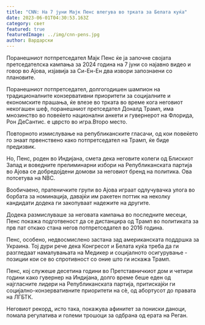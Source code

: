 ```yaml
---
title: "CNN: На 7 јуни Мајк Пенс влегува во трката за Белата куќа"
date: 2023-06-01T04:30:53.163Z
category: свет
featured: true
featuredImage: ../img/cnn-pens.jpg
author: Вардарски
---
```

Поранешниот потпретседател Мајк Пенс ќе ја започне својата претседателска кампања за 2024 година на 7 јуни со најавно видео и говор во Ајова, изјавија за Си-Ен-Ен два извори запознаени со плановите.

Поранешниот потпретседател, долгогодишен шампион на традиционалните конзервативни приоритети за социјалните и економските прашања, ќе влезе во трката во време кога неговиот некогашен шеф, поранешниот претседател Доналд Трамп, има мнозинство во повеќето национални анкети и гувернерот на Флорида, Рон ДеСантис. е цврсто во игра.Второ место.

Повторното измислување на републиканските гласачи, од кои повеќето го знаат првенствено како потпретседател на Трамп, ќе биде предизвик.

Но, Пенс, роден во Индијана, смета дека неговите колеги од Блискиот Запад и воведните прелиминарни избори на Републиканската партија во Ајова се добредојдени домови за неговиот бренд на политика. Ова потсетува на NBC.

Вообичаено, пратеничките групи во Ајова играат одлучувачка улога во борбата за номинација, давајќи им ракетен поттик на неколку кандидати додека ги закопуваат надежите на другите.

Додека размислуваше за неговата кампања во последните месеци, Пенс покажа подготвеност да се дистанцира од Трамп во политиката за прв пат откако стана негов потпретседател во 2016 година.

Пенс, особено, недвосмислено застана зад американската поддршка за Украина. Тој дури рече дека Конгресот и Белата куќа треба да ги разгледаат намалувањата на Медикер и социјалното осигурување - позиции кои се во спротивност со оние што ги искажа Трамп.

Пенс, кој служеше десетина години во Претставничкиот дом и четири години како гувернер на Индијана, долго време беше еден од најгласните лидери на Републиканската партија, притискајќи ги социјално-конзервативните приоритети на сè, од абортусот до правата на ЛГБТК.

Неговиот рекорд, исто така, покажува афинитет за пониски даноци, помала регулатива и големи трошоци за одбрана од ерата на Реган.